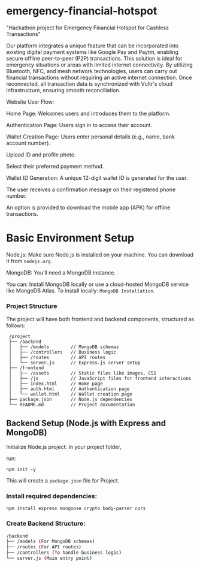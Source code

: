 # emergency-financial-hotspot
"Hackathon project for Emergency Financial Hotspot for Cashless Transactions"



Our platform integrates a unique feature that can be incorporated into existing digital payment systems like Google Pay and Paytm, enabling secure offline peer-to-peer (P2P) transactions. This solution is ideal for emergency situations or areas with limited internet connectivity. By utilizing Bluetooth, NFC, and mesh network technologies, users can carry out financial transactions without requiring an active internet connection. Once reconnected, all transaction data is synchronized with Vultr's cloud infrastructure, ensuring smooth reconciliation.

Website User Flow:


Home Page: Welcomes users and introduces them to the platform.


Authentication Page: Users sign in to access their account.


Wallet Creation Page:
Users enter personal details (e.g., name, bank account number).

Upload ID and profile photo.

Select their preferred payment method.

Wallet ID Generation: A unique 12-digit wallet ID is generated for the user.

The user receives a confirmation message on their registered phone number.

An option is provided to download the mobile app (APK) for offline transactions.




# Basic Environment Setup

Node.js: Make sure Node.js is installed on your machine. You can download it from `nodejs.org`.

MongoDB: You’ll need a MongoDB instance. 

You can:
Install MongoDB locally or use a cloud-hosted MongoDB service like MongoDB Atlas.
To install locally: `MongoDB Installation`.


### Project Structure
The project will have both frontend and backend components, structured as follows:
```bush
 /project
 ├── /backend
 │   ├── /models        // MongoDB schemas
 │   ├── /controllers   // Business logic
 │   ├── /routes        // API routes
 │   └── server.js      // Express.js server setup
 ├── /frontend
 │   ├── /assets        // Static files like images, CSS
 │   ├── /js            // JavaScript files for frontend interactions
 │   ├── index.html     // Home page
 │   ├── auth.html      // Authentication page
 │   └── wallet.html    // Wallet creation page
 ├── package.json       // Node.js dependencies
 └── README.md          // Project documentation
```

## Backend Setup (Node.js with Express and MongoDB)


Initialize  Node.js project: In your project folder,

 run:
 ```bush
 npm init -y
```

This will create a `package.json` file for Project.

### Install required dependencies:

```bush
npm install express mongoose crypto body-parser cors
```

### Create Backend Structure:
```bash
/backend
├── /models (For MongoDB schemas)
├── /routes (For API routes)
├── /controllers (To handle business logic)
└── server.js (Main entry point)
```
